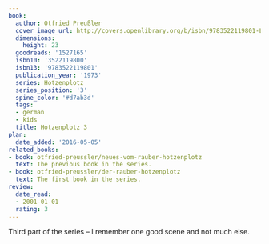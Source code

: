 ```yaml
---
book:
  author: Otfried Preußler
  cover_image_url: http://covers.openlibrary.org/b/isbn/9783522119801-L.jpg
  dimensions:
    height: 23
  goodreads: '1527165'
  isbn10: '3522119800'
  isbn13: '9783522119801'
  publication_year: '1973'
  series: Hotzenplotz
  series_position: '3'
  spine_color: '#d7ab3d'
  tags:
  - german
  - kids
  title: Hotzenplotz 3
plan:
  date_added: '2016-05-05'
related_books:
- book: otfried-preussler/neues-vom-rauber-hotzenplotz
  text: The previous book in the series.
- book: otfried-preussler/der-rauber-hotzenplotz
  text: The first book in the series.
review:
  date_read:
  - 2001-01-01
  rating: 3
---
```


Third part of the series – I remember one good scene and not much else.
